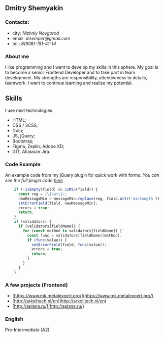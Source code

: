 ## Dmitry Shemyakin

### Contacts:
  * city: _Nizhniy Novgorod_
  * email: _disemper@gmail.com_
  * tel.: _8(908)-151-41-14_
  
### About me
I like programming and I want to develop my skills in this sphere. My goal is to become a senior Frontend Developer  and  to take part in team development. My strengths are responsibility, attentiveness to details, teamwork.
I want to continue learning and realize my potential.

## Skills
I use next technologies: 
* HTML;
* CSS / SCSS;
* Gulp;
* JS, jQuery;
* Bootstrap;
* Figma, Zeplin, Adobe XD;
* GIT, Atlassian Jira.

### Code Example
An example code from my jQuery plugin for quick work with forms.
_You can see the full plugin code [here](https://github.com/disemper/quick-form/blob/develop/src/js/jquery.quick-form.js)_
```javascript
    if (!isEmpty(field) && isMin(field)) {
      const reg = /\{\w+\}/;
      newMessageMin = messageMin.replace(reg, field.attr('minlength'));
      setErrorField(field, newMessageMin);
      errors = true;
      return;
    }
    if (validators) {
      if (validators[fieldName]) {
        for (const method in validators[fieldName]) {
          const func = validators[fieldName][method];
          if (func(value)) {
            setErrorField(field, func(value));
            errors = true;
            return;
          }
        }
      }
    }
```

### A few projects (Frontend)
* [https://www.mk.metalexpert.pro/](https://www.mk.metalexpert.pro/)
* [http://arkoiltech.nl/en](http://arkoiltech.nl/en)
* [http://aplana.ru/](http://aplana.ru/)

### English
Pre-Intermediate (A2)
